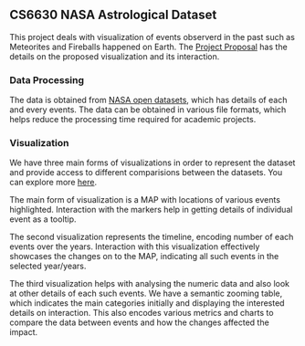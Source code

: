 ## CS6630 NASA Astrological Dataset

This project deals with visualization of events observerd in the past such as Meteorites and Fireballs happened on Earth. The [Project Proposal](https://github.com/rajathjavali/cs6630nasaproject/blob/master/ProjectProposal.pdf) has the details on the proposed visualization and its interaction.

### Data Processing

The data is obtained from [NASA open datasets](https://www.nasa.gov/open/data.html), which has details of each and every events. The data can be obtained in various file formats, which helps reduce the processing time required for academic projects.

### Visualization
We have three main forms of visualizations in order to represent the dataset and provide access to different comparisions between the datasets. You can explore more [here](../blob/master/finalproject/index.html).

The main form of visualization is a MAP with locations of various events highlighted. Interaction with the markers help in getting details of individual event as a tooltip. 

The second visualization represents the timeline, encoding number of each events over the years. Interaction with this visualization effectively showcases the changes on to the MAP, indicating all such events in the selected year/years.

The third visualization helps with analysing the numeric data and also look at other details of each such events. We have a semantic zooming table, which indicates the main categories initially and displaying the interested details on interaction. This also encodes various metrics and charts to compare the data between events and how the changes affected the impact.
